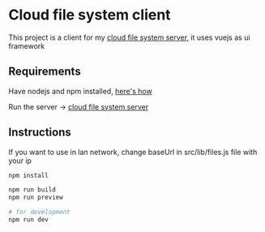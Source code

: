 # Cloud file system client
This project is a client for my [cloud file system server](https://github.com/JesusJMM/go-cloud-file-system), it uses vuejs as ui framework

## Requirements
Have nodejs and npm installed, [here's how](https://nodejs.org/en/download/)

Run the server -> [cloud file system server](https://github.com/JesusJMM/go-cloud-file-system)

## Instructions

If you want to use in lan network, change baseUrl in src/lib/files.js file with your ip

``` bash
npm install

npm run build
npm run preview 

# for development
npm run dev 
```
